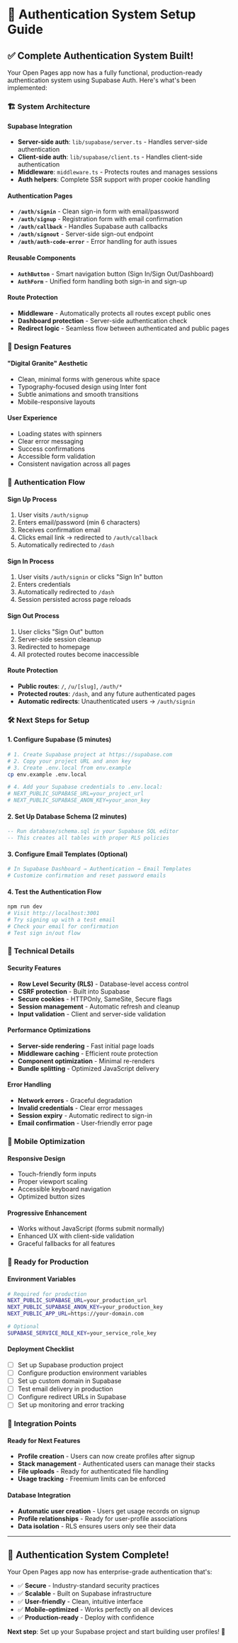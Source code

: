 # 🔐 Authentication System Setup Guide

## ✅ Complete Authentication System Built!

Your Open Pages app now has a fully functional, production-ready authentication system using Supabase Auth. Here's what's been implemented:

### 🏗 **System Architecture**

#### **Supabase Integration**
- **Server-side auth**: `lib/supabase/server.ts` - Handles server-side authentication
- **Client-side auth**: `lib/supabase/client.ts` - Handles client-side authentication  
- **Middleware**: `middleware.ts` - Protects routes and manages sessions
- **Auth helpers**: Complete SSR support with proper cookie handling

#### **Authentication Pages**
- **`/auth/signin`** - Clean sign-in form with email/password
- **`/auth/signup`** - Registration form with email confirmation
- **`/auth/callback`** - Handles Supabase auth callbacks
- **`/auth/signout`** - Server-side sign-out endpoint
- **`/auth/auth-code-error`** - Error handling for auth issues

#### **Reusable Components**
- **`AuthButton`** - Smart navigation button (Sign In/Sign Out/Dashboard)
- **`AuthForm`** - Unified form handling both sign-in and sign-up

#### **Route Protection**
- **Middleware** - Automatically protects all routes except public ones
- **Dashboard protection** - Server-side authentication check
- **Redirect logic** - Seamless flow between authenticated and public pages

### 🎨 **Design Features**

#### **"Digital Granite" Aesthetic**
- Clean, minimal forms with generous white space
- Typography-focused design using Inter font
- Subtle animations and smooth transitions
- Mobile-responsive layouts

#### **User Experience**
- Loading states with spinners
- Clear error messaging
- Success confirmations
- Accessible form validation
- Consistent navigation across all pages

### 🚀 **Authentication Flow**

#### **Sign Up Process**
1. User visits `/auth/signup`
2. Enters email/password (min 6 characters)
3. Receives confirmation email
4. Clicks email link → redirected to `/auth/callback`
5. Automatically redirected to `/dash`

#### **Sign In Process**
1. User visits `/auth/signin` or clicks "Sign In" button
2. Enters credentials
3. Automatically redirected to `/dash`
4. Session persisted across page reloads

#### **Sign Out Process**
1. User clicks "Sign Out" button
2. Server-side session cleanup
3. Redirected to homepage
4. All protected routes become inaccessible

#### **Route Protection**
- **Public routes**: `/`, `/u/[slug]`, `/auth/*`
- **Protected routes**: `/dash`, and any future authenticated pages
- **Automatic redirects**: Unauthenticated users → `/auth/signin`

### 🛠 **Next Steps for Setup**

#### **1. Configure Supabase (5 minutes)**
```bash
# 1. Create Supabase project at https://supabase.com
# 2. Copy your project URL and anon key
# 3. Create .env.local from env.example
cp env.example .env.local

# 4. Add your Supabase credentials to .env.local:
# NEXT_PUBLIC_SUPABASE_URL=your_project_url
# NEXT_PUBLIC_SUPABASE_ANON_KEY=your_anon_key
```

#### **2. Set Up Database Schema (2 minutes)**
```sql
-- Run database/schema.sql in your Supabase SQL editor
-- This creates all tables with proper RLS policies
```

#### **3. Configure Email Templates (Optional)**
```bash
# In Supabase Dashboard → Authentication → Email Templates
# Customize confirmation and reset password emails
```

#### **4. Test the Authentication Flow**
```bash
npm run dev
# Visit http://localhost:3001
# Try signing up with a test email
# Check your email for confirmation
# Test sign in/out flow
```

### 🔧 **Technical Details**

#### **Security Features**
- **Row Level Security (RLS)** - Database-level access control
- **CSRF protection** - Built into Supabase
- **Secure cookies** - HTTPOnly, SameSite, Secure flags
- **Session management** - Automatic refresh and cleanup
- **Input validation** - Client and server-side validation

#### **Performance Optimizations**
- **Server-side rendering** - Fast initial page loads
- **Middleware caching** - Efficient route protection
- **Component optimization** - Minimal re-renders
- **Bundle splitting** - Optimized JavaScript delivery

#### **Error Handling**
- **Network errors** - Graceful degradation
- **Invalid credentials** - Clear error messages
- **Session expiry** - Automatic redirect to sign-in
- **Email confirmation** - User-friendly error page

### 📱 **Mobile Optimization**

#### **Responsive Design**
- Touch-friendly form inputs
- Proper viewport scaling
- Accessible keyboard navigation
- Optimized button sizes

#### **Progressive Enhancement**
- Works without JavaScript (forms submit normally)
- Enhanced UX with client-side validation
- Graceful fallbacks for all features

### 🎯 **Ready for Production**

#### **Environment Variables**
```bash
# Required for production
NEXT_PUBLIC_SUPABASE_URL=your_production_url
NEXT_PUBLIC_SUPABASE_ANON_KEY=your_production_key
NEXT_PUBLIC_APP_URL=https://your-domain.com

# Optional
SUPABASE_SERVICE_ROLE_KEY=your_service_role_key
```

#### **Deployment Checklist**
- [ ] Set up Supabase production project
- [ ] Configure production environment variables
- [ ] Set up custom domain in Supabase
- [ ] Test email delivery in production
- [ ] Configure redirect URLs in Supabase
- [ ] Set up monitoring and error tracking

### 🔗 **Integration Points**

#### **Ready for Next Features**
- **Profile creation** - Users can now create profiles after signup
- **Stack management** - Authenticated users can manage their stacks
- **File uploads** - Ready for authenticated file handling
- **Usage tracking** - Freemium limits can be enforced

#### **Database Integration**
- **Automatic user creation** - Users get usage records on signup
- **Profile relationships** - Ready for user-profile associations
- **Data isolation** - RLS ensures users only see their data

---

## 🎉 **Authentication System Complete!**

Your Open Pages app now has enterprise-grade authentication that's:
- ✅ **Secure** - Industry-standard security practices
- ✅ **Scalable** - Built on Supabase infrastructure  
- ✅ **User-friendly** - Clean, intuitive interface
- ✅ **Mobile-optimized** - Works perfectly on all devices
- ✅ **Production-ready** - Deploy with confidence

**Next step**: Set up your Supabase project and start building user profiles! 🚀
